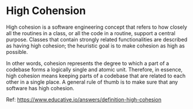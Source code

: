 # High Cohension

High cohesion is a software engineering concept that refers to how closely all the routines in a class, or all the code in a routine, support a central purpose. Classes that contain strongly related functionalities are described as having high cohesion; the heuristic goal is to make cohesion as high as possible.

In other words, cohesion represents the degree to which a part of a codebase forms a logically single and atomic unit. Therefore, in essence, high cohesion means keeping parts of a codebase that are related to each other in a single place. A general rule of thumb is to make sure that any software has high cohesion.

Ref: https://www.educative.io/answers/definition-high-cohesion
